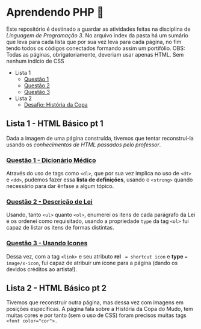 # Aprendendo PHP 🐘
Este repositório é destinado a guardar as atividades feitas na disciplina de *Linguagem de Programação 3*. No arquivo index da pasta há um sumário que leva para cada lista que por sua vez leva para cada página, no fim tendo todos os códigos conectados formando assim um portifólio.
    OBS: Todas as páginas, obrigatoriamente, deveriam usar apenas HTML. Sem nenhum indício de CSS
- Lista 1
    - [Questão 1](#questão-1---dicionário-médico)
    - [Questão 2](#questão-2---descrição-de-lei)
    - [Questão 3](#questão-3---usando-icones)
- Lista 2
    - [Desafio: História da Copa](#lista-2---html-básico-pt-2)

## Lista 1 - HTML Básico pt 1
Dada a imagem de uma página construída, tivemos que tentar reconstruí-la usando os *conhecimentos de HTML passados pelo professor*. 

### [Questão 1 - Dicionário Médico](lista1\questao1.html)
Através do uso de tags como `<dl>`, que por sua vez implica no uso de `<dt>` e `<dd>`, pudemos fazer essa **lista de definições**, usando o `<strong>` quando necessário para dar ênfase a algum tópico.

### [Questão 2 - Descrição de Lei](lista1\questao2.html)
Usando, tanto `<ul>` quanto `<ol>`, enumerei os itens de cada parágrafo da Lei e os ordenei como requisitado, usando a propriedade `type` da tag `<ol>` fui capaz de listar os itens de formas distintas.

### [Questão 3 - Usando Icones](lista1\questao3.html)
Dessa vez, com a tag `<link>` e seu atributo  **rel** ` = shortcut icon` e **type** `= image/x-icon`, fui capaz de atribuir um icone para a página (dando os devidos créditos ao artista!).

## Lista 2 - HTML Básico pt 2
Tivemos que reconstruir outra página, mas dessa vez com imagens em posições específicas. A página fala sobre a História da Copa do Mudo, tem muitas cores e por tanto (sem o uso de CSS) foram precisos muitas tags `<font color="cor">.`